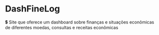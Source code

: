 # DashFineLog
💲 Site que oferece um dashboard sobre finanças e situações econômicas de diferentes moedas, consultas e receitas econômicas
